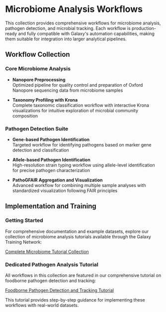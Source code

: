 # Microbiome Analysis Workflows

This collection provides comprehensive workflows for microbiome analysis, pathogen detection, and microbial tracking. Each workflow is production-ready and fully compatible with Galaxy's automation capabilities, making them suitable for integration into larger analytical pipelines.

## Workflow Collection

### Core Microbiome Analysis

- **Nanopore Preprocessing**  
  Optimized pipeline for quality control and preparation of Oxford Nanopore sequencing data from microbiome samples

- **Taxonomy Profiling with Krona**  
  Complete taxonomic classification workflow with interactive Krona visualizations for intuitive exploration of microbial community composition

### Pathogen Detection Suite

- **Gene-based Pathogen Identification**  
  Targeted workflow for identifying pathogens based on marker gene detection and classification

- **Allele-based Pathogen Identification**  
  High-resolution strain typing workflow using allele-level identification for precise pathogen characterization

- **PathoGFAIR Aggregation and Visualization**  
  Advanced workflow for combining multiple sample analyses with standardized visualization following FAIR principles

## Implementation and Training

### Getting Started

For comprehensive documentation and example datasets, explore our collection of microbiome analysis tutorials available through the Galaxy Training Network:

[Complete Microbiome Tutorial Collection](https://training.galaxyproject.org/training-material/topics/microbiome/)

### Dedicated Pathogen Analysis Tutorial

All workflows in this collection are featured in our comprehensive tutorial on foodborne pathogen detection and tracking:

[Foodborne Pathogen Detection and Tracking Tutorial](https://training.galaxyproject.org/training-material/topics/microbiome/tutorials/pathogen-detection-from-nanopore-foodborne-data/tutorial.html)

This tutorial provides step-by-step guidance for implementing these workflows with real-world datasets.
